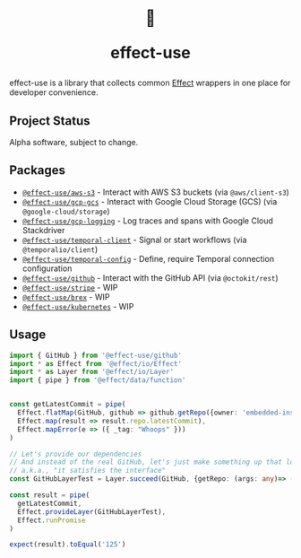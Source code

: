 <h1 align="center">
<br/>

  
  💁 
  
  
  effect-use
  </h1>


effect-use is a library that collects common [Effect](https://github.com/Effect-TS/effect) wrappers in one place for developer convenience.


## Project Status
Alpha software, subject to change.



## Packages
- [`@effect-use/aws-s3`](./packages/aws-s3) - Interact with AWS S3 buckets (via `@aws/client-s3`)
- [`@effect-use/gcp-gcs`](./packages/gcp-gcs) - Interact with Google Cloud Storage (GCS) (via `@google-cloud/storage`)
- [`@effect-use/gcp-logging`](./packages/gcp-logging) - Log traces and spans with Google Cloud Stackdriver
- [`@effect-use/temporal-client`](./packages/temporal-client) - Signal or start workflows (via `@temporalio/client`)
- [`@effect-use/temporal-config`](./packages/temporal-config) - Define, require Temporal connection configuration
- [`@effect-use/github`](./packages/github) - Interact with the GitHub API (via `@octokit/rest`)
- [`@effect-use/stripe`](./packages/stripe) - WIP
- [`@effect-use/brex`](./packages/brex) - WIP
- [`@effect-use/kubernetes`](./packages/kubernetes) - WIP

## Usage
```typescript
import { GitHub } from '@effect-use/github'
import * as Effect from '@effect/io/Effect'
import * as Layer from '@effect/io/Layer'
import { pipe } from '@effect/data/function'


const getLatestCommit = pipe(
  Effect.flatMap(GitHub, github => github.getRepo({owner: 'embedded-insurance', repo: 'effect-use'})),
  Effect.map(result => result.repo.latestCommit),
  Effect.mapError(e => ({ _tag: "Whoops" }))
)

// Let's provide our dependencies
// And instead of the real GitHub, let's just make something up that looks exactly like it.
// a.k.a., "it satisfies the interface"
const GitHubLayerTest = Layer.succeed(GitHub, {getRepo: (args: any)=> ({ latestCommit: '125' })} as GitHub)

const result = pipe(
  getLatestCommit,
  Effect.provideLayer(GitHubLayerTest),
  Effect.runPromise
)

expect(result).toEqual('125')
```

